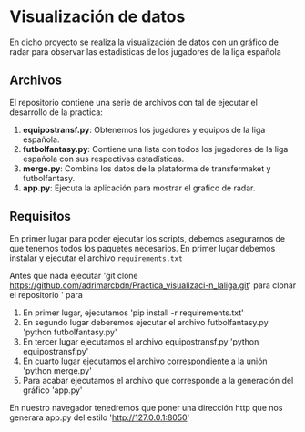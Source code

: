 # Visualización de datos

En dicho proyecto se realiza la visualización de datos con un gráfico de radar para observar las estadisticas de los jugadores de la liga española

## Archivos

El repositorio contiene una serie de archivos con tal de ejecutar el desarrollo de la practica:

1. **equipostransf.py**: Obtenemos los jugadores y equipos de la liga española.
2. **futbolfantasy.py**: Contiene una lista con todos los jugadores de la liga española con sus respectivas estadísticas.
3. **merge.py**: Combina los datos de la plataforma de transfermaket y futbolfantasy.
4. **app.py**: Ejecuta la aplicación para mostrar el grafico de radar.

## Requisitos
En primer lugar para poder ejecutar los scripts, debemos asegurarnos de que tenemos todos los paquetes necesarios. En primer lugar debemos instalar y ejecutar el archivo `requirements.txt`


Antes que nada ejecutar 'git clone https://github.com/adrimarcbdn/Practica_visualizaci-n_laliga.git' para clonar el repositorio
' para 
>
1. En primer lugar, ejecutamos 'pip install -r requirements.txt' 
2. En segundo lugar deberemos ejecutar el archivo futbolfantasy.py 'python futbolfantasy.py'
3. En tercer lugar ejecutamos el archivo equipostransf.py 'python equipostransf.py' 
4. En cuarto lugar ejecutamos el archivo correspondiente a la unión 'python merge.py'
5. Para acabar ejecutamos el archivo que corresponde a la generación del gráfico 'app.py'

En nuestro navegador tenedremos que poner una dirección http que nos generara app.py del estilo 'http://127.0.0.1:8050'